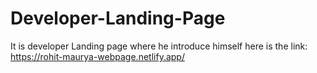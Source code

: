 # Developer-Landing-Page
It is developer Landing page where he introduce himself 
here is the link: https://rohit-maurya-webpage.netlify.app/
